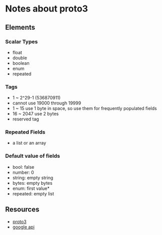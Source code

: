 # Notes about proto3

## Elements

### Scalar Types

- float
- double
- boolean
- enum
- repeated

### Tags

- 1 ~ 2^29-1 (536870911)
- cannot use 19000 through 19999
- 1 ~ 15 use 1 byte in space, so use them for frequently populated fields
- 16 ~ 2047 use 2 bytes
- reserved tag

### Repeated Fields

- a list or an array

### Default value of fields

- bool: false
- number: 0
- string: empty string
- bytes: empty bytes
- enum: first value*
- repeated: empty list

## Resources

- [proto3](https://www.udemy.com/protocol-buffers/)
- [google api](https://github.com/googleapis/googleapis/blob/master/google/type/date.proto)